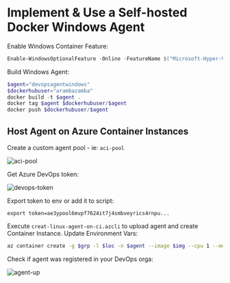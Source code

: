 # Implement & Use a Self-hosted Docker Windows Agent

Enable Windows Container Feature:

```Powershell
Enable-WindowsOptionalFeature -Online -FeatureName $("Microsoft-Hyper-V", "Containers") -All
```

Build Windows Agent:

```powershell
$agent="devopsagentwindows"
$dockerhubuser="arambazamba"
docker build -t $agent .
docker tag $agent $dockerhubuser/$agent
docker push $dockerhubuser/$agent
```

## Host Agent on Azure Container Instances

Create a custom agent pool - ie: `aci-pool`

![aci-pool](_images/aci-pool.png)

Get Azure DevOps token:

![devops-token](_images/devops-token.png)

Export token to env or add it to script:

```
export token=ae3ypool6mvpf7624it7j4smbveyrics4rnpu...
```

Execute `creat-linux-agent-on-ci.azcli` to upload agent and create Container Instance. Update Environment Vars:

```bash
az container create -g $grp -l $loc -n $agent --image $img --cpu 1 --memory 1 --dns-name-label $agent --port 80 --environment-variables 'AZP_URL'=$org 'AZP_TOKEN'=$token 'AZP_AGENT_NAME'=$agent 'AZP_POOL'=$pool
```

Check if agent was registered in your DevOps orga:

![agent-up](_images/agent-up.png)